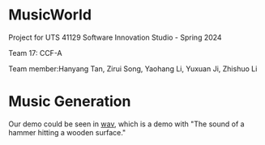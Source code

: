 # MusicWorld
Project for UTS 41129 Software Innovation Studio - Spring 2024

Team 17: CCF-A  

Team member:Hanyang Tan, Zirui Song, Yaohang Li, Yuxuan Ji, Zhishuo Li  

# Music Generation
Our demo could be seen in [wav](./stable-audio-tools/hammer.wav), which is a demo with "The sound of a hammer hitting a wooden surface."